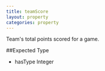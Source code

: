 ```yaml
---
title: teamScore
layout: property
categories: property
---
```


Team's total points scored for a game.

##Expected Type

*   hasType Integer
